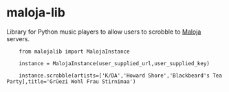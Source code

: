 # maloja-lib

Library for Python music players to allow users to scrobble to [Maloja](https://github.com/krateng/maloja) servers.

```
	from malojalib import MalojaInstance

	instance = MalojaInstance(user_supplied_url,user_supplied_key)

	instance.scrobble(artists=['K/DA','Howard Shore','Blackbeard's Tea Party],title='Grüezi Wohl Frau Stirnimaa')

```
